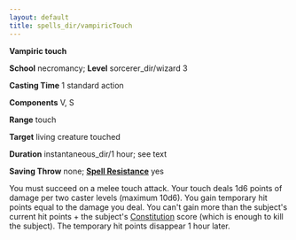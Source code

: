 ```yaml
---
layout: default
title: spells_dir/vampiricTouch
---
```

 **Vampiric touch**

**School** necromancy; **Level** sorcerer_dir/wizard 3

**Casting Time** 1 standard action

**Components** V, S

**Range** touch

**Target** living creature touched

**Duration** instantaneous_dir/1 hour; see text

**Saving Throw** none; **[Spell Resistance](../glossary#_spell-resistance)** yes

You must succeed on a melee touch attack. Your touch deals 1d6 points of damage per two caster levels (maximum 10d6). You gain temporary hit points equal to the damage you deal. You can't gain more than the subject's current hit points + the subject's [Constitution](../gettingStarted#_constitution) score (which is enough to kill the subject). The temporary hit points disappear 1 hour later.

